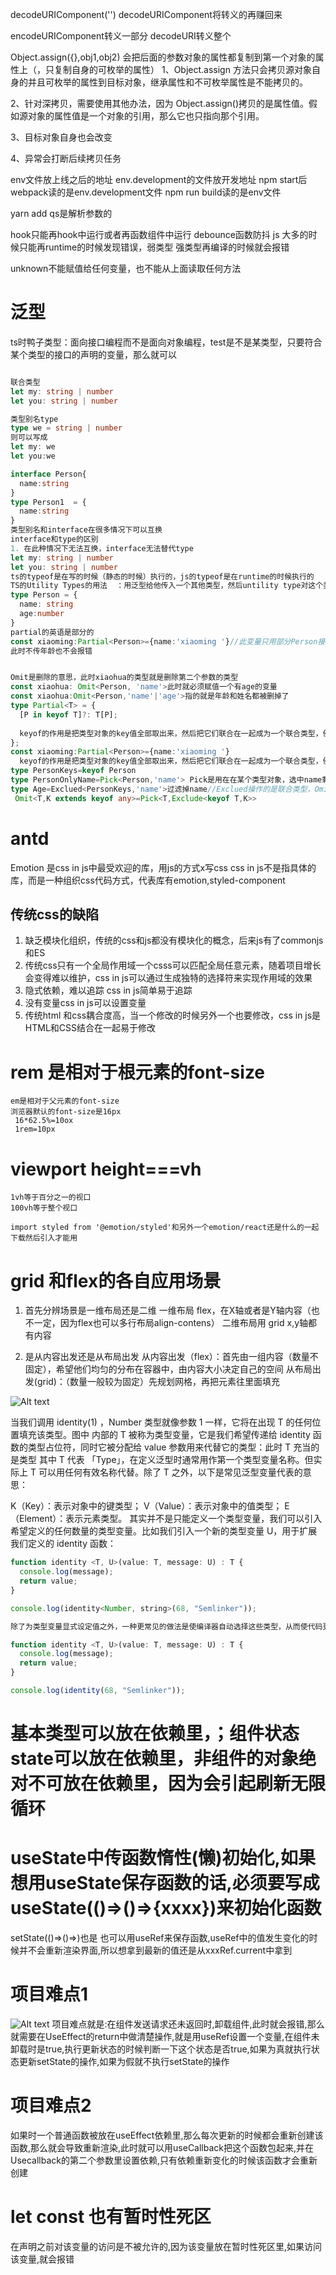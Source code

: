 decodeURIComponent('')
decodeURIComponent将转义的再赚回来

encodeURIComponent转义一部分
decodeURI转义整个

Object.assign({},obj1,obj2)
会把后面的参数对象的属性都复制到第一个对象的属性上（，只复制自身的可枚举的属性）
1、Object.assign 方法只会拷贝源对象自身的并且可枚举的属性到目标对象，继承属性和不可枚举属性是不能拷贝的。

2、针对深拷贝，需要使用其他办法，因为 Object.assign()拷贝的是属性值。假如源对象的属性值是一个对象的引用，那么它也只指向那个引用。

3、目标对象自身也会改变

4、异常会打断后续拷贝任务

env文件放上线之后的地址
env.development的文件放开发地址
npm start后webpack读的是env.development文件
npm run build读的是env文件

yarn add qs是解析参数的

hook只能再hook中运行或者再函数组件中运行
debounce函数防抖
js 大多的时候只能再runtime的时候发现错误，弱类型
强类型再编译的时候就会报错

unknown不能赋值给任何变量，也不能从上面读取任何方法
# 泛型
ts时鸭子类型：面向接口编程而不是面向对象编程，test是不是某类型，只要符合某个类型的接口的声明的变量，那么就可以


```ts

联合类型
let my: string | number
let you: string | number

类型别名type
type we = string | number
则可以写成
let my: we
let you:we

interface Person{
  name:string
}
type Person1  = {
  name:string
}
类型别名和interface在很多情况下可以互换
interface和type的区别
1. 在此种情况下无法互换，interface无法替代type
let my: string | number
let you: string | number
ts的typeof是在写的时候（静态的时候）执行的，js的typeof是在runtime的时候执行的
TS的Utility Types的用法  ：用泛型给他传入一个其他类型，然后untility type对这个类型进行某种操作
type Person = {
  name: string 
  age:number
}
partial的英语是部分的
const xiaoming:Partial<Person>={name:'xiaoming '}//此变量只用部分Person接口的变量
此时不传年龄也不会报错


Omit是删除的意思，此时xiaohua的类型就是删除第二个参数的类型
const xiaohua: Omit<Person, 'name'>此时就必须赋值一个有age的变量
const xiaohua:Omit<Person,'name'|'age'>指的就是年龄和姓名都被删掉了
type Partial<T> = {
  [P in keyof T]?: T[P];
  
  keyof的作用是把类型对象的key值全部取出来，然后把它们联合在一起成为一个联合类型，例如 "name"|'age'
};
const xiaoming:Partial<Person>={name:'xiaoming '}
  keyof的作用是把类型对象的key值全部取出来，然后把它们联合在一起成为一个联合类型，例如 "name"|'age'
type PersonKeys=keyof Person
type PersonOnlyName=Pick<Person,'name'> Pick是用在在某个类型对象，选中name剩下不要
type Age=Exclued<PersonKeys,'name'>过滤掉name//Exclued操作的是联合类型，Omit操作的是键值对
 Omit<T,K extends keyof any>=Pick<T,Exclude<keyof T,K>>


```
#  antd
Emotion 是css in js中最受欢迎的库，用js的方式x写css
css in js不是指具体的库，而是一种组织css代码方式，代表库有emotion,styled-component
## 传统css的缺陷
1. 缺乏模块化组织，传统的css和js都没有模块化的概念，后来js有了commonjs和ES 
2. 传统css只有一个全局作用域一个csss可以匹配全局任意元素，随着项目增长会变得难以维护，css in js可以通过生成独特的选择符来实现作用域的效果
3. 隐式依赖，难以追踪 css in js简单易于追踪
4. 没有变量css in js可以设置变量
5. 传统html 和css耦合度高，当一个修改的时候另外一个也要修改，css in js是HTML和CSS结合在一起易于修改



# rem 是相对于根元素的font-size
    em是相对于父元素的font-size
    浏览器默认的font-size是16px
     16*62.5%=10ox
     1rem=10px
#  viewport height===vh 
    1vh等于百分之一的视口
    100vh等于整个视口 

    import styled from '@emotion/styled'和另外一个emotion/react还是什么的一起下载然后引入才能用

# grid 和flex的各自应用场景
1. 首先分辨场景是一维布局还是二维
一维布局 flex，在X轴或者是Y轴内容（也不一定，因为flex也可以多行布局align-contens）
二维布局用 grid x,y轴都有内容

2. 是从内容出发还是从布局出发
从内容出发（flex）：首先由一组内容（数量不固定），希望他们均匀的分布在容器中，由内容大小决定自己的空间
从布局出发(grid)：（数量一般较为固定）先规划网格，再把元素往里面填充








![Alt text](https://pic1.zhimg.com/v2-14dcc2c0b314b13f9540c90816a9fcdc_r.jpg)

当我们调用 identity<Number>(1) ，Number 类型就像参数 1 一样，它将在出现 T 的任何位置填充该类型。图中 <T> 内部的 T 被称为类型变量，它是我们希望传递给 identity 函数的类型占位符，同时它被分配给 value 参数用来代替它的类型：此时 T 充当的是类型
其中 T 代表 「Type」，在定义泛型时通常用作第一个类型变量名称。但实际上 T 可以用任何有效名称代替。除了 T 之外，以下是常见泛型变量代表的意思：

K（Key）：表示对象中的键类型；
V（Value）：表示对象中的值类型；
E（Element）：表示元素类型。
其实并不是只能定义一个类型变量，我们可以引入希望定义的任何数量的类型变量。比如我们引入一个新的类型变量 U，用于扩展我们定义的 identity 函数：
```js
function identity <T, U>(value: T, message: U) : T {
  console.log(message);
  return value;
}

console.log(identity<Number, string>(68, "Semlinker"));

除了为类型变量显式设定值之外，一种更常见的做法是使编译器自动选择这些类型，从而使代码更简洁。我们可以完全省略尖括号，比如：

function identity <T, U>(value: T, message: U) : T {
  console.log(message);
  return value;
}

console.log(identity(68, "Semlinker"));
```

# 基本类型可以放在依赖里，；组件状态state可以放在依赖里，非组件的对象绝对不可放在依赖里，因为会引起刷新无限循环


 # useState中传函数惰性(懒)初始化,如果想用useState保存函数的话,必须要写成useState(()=>()=>{xxxx})来初始化函数
 setState(()=>()=>)也是
 也可以用useRef来保存函数,useRef中的值发生变化的时候并不会重新渲染界面,所以想拿到最新的值还是从xxxRef.current中拿到


#  项目难点1
![Alt text](../../../../../c:/Users/xwq1981346179/Desktop/Snipaste_2022-11-22_22-16-02.png)
项目难点就是:在组件发送请求还未返回时,卸载组件,此时就会报错,那么就需要在UseEffect的return中做清楚操作,就是用useRef设置一个变量,在组件未卸载时是true,执行更新状态的时候判断一下这个状态是否true,如果为真就执行状态更新setState的操作,如果为假就不执行setState的操作
# 项目难点2
  如果时一个普通函数被放在useEffect依赖里,那么每次更新的时候都会重新创建该函数,那么就会导致重新渲染,此时就可以用useCallback把这个函数包起来,并在Usecallback的第二个参数里设置依赖,只有依赖重新变化的时候该函数才会重新创建

  #  let const 也有暂时性死区
  在声明之前对该变量的访问是不被允许的,因为该变量放在暂时性死区里,如果访问该变量,就会报错